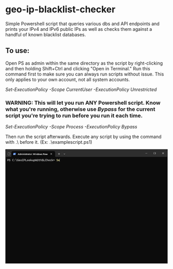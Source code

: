 # geo-ip-blacklist-checker #

Simple Powershell script that queries various dbs and API endpoints and prints your IPv4 and IPv6 public IPs as well as checks them against a handful of known blacklist databases.

## To use:

Open PS as admin within the same directory as the script by right-clicking and then holding Shift+Ctrl and clicking "Open in Terminal." Run this command first to make sure you can always run scripts without issue. This only applies to your own account, not all system accounts.

*Set-ExecutionPolicy -Scope CurrentUser -ExecutionPolicy Unrestricted*

### WARNING: This will let you run ANY Powershell script. Know what you're running, otherwise use *Bypass* for the current script you're trying to run before you run it each time.

*Set-ExecutionPolicy -Scope Process -ExecutionPolicy Bypass*

Then run the script afterwards. Execute any script by using the command with .\ before it. (Ex: .\examplescript.ps1)

![](/Animation.gif)
